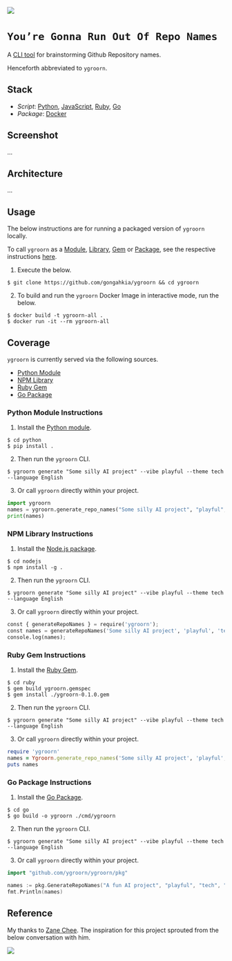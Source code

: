 [![](https://img.shields.io/badge/ygroorn_1.0.0-passing-green)](https://github.com/gongahkia/ygroorn/releases/tag/1.0.0)

# `You’re Gonna Run Out Of Repo Names`

A [CLI tool]() for brainstorming Github Repository names.

Henceforth abbreviated to `ygroorn`.

## Stack

* *Script*: [Python](https://www.python.org/), [JavaScript](https://developer.mozilla.org/en-US/docs/Web/JavaScript), [Ruby](https://www.ruby-lang.org/en/), [Go](https://go.dev/)
* *Package*: [Docker]()

## Screenshot

...

## Architecture

...

## Usage

The below instructions are for running a packaged version of `ygroorn` locally.

To call `ygroorn` as a [Module](#python-module-instructions), [Library](#npm-library-instructions), [Gem](#ruby-gem-instructions) or [Package](#go-package-instructions), see the respective instructions [here](#coverage).

1. Execute the below.

```console
$ git clone https://github.com/gongahkia/ygroorn && cd ygroorn
```

2. To build and run the `ygroorn` Docker Image in interactive mode, run the below.

```console
$ docker build -t ygroorn-all .
$ docker run -it --rm ygroorn-all
```

## Coverage

`ygroorn` is currently served via the following sources.

* [Python Module](https://docs.python.org/3/tutorial/modules.html)
* [NPM Library](https://www.npmjs.com/)
* [Ruby Gem](https://rubygems.org/)
* [Go Package](https://pkg.go.dev/)

### Python Module Instructions

1. Install the [Python module](./python/).

```console
$ cd python
$ pip install .
```

2. Then run the `ygroorn` CLI.

```console
$ ygroorn generate "Some silly AI project" --vibe playful --theme tech --language English
```

3. Or call `ygroorn` directly within your project.

```py
import ygroorn
names = ygroorn.generate_repo_names("Some silly AI project", "playful", "tech", "English", 5)
print(names)
```

### NPM Library Instructions

1. Install the [Node.js package](./nodejs/).

```console
$ cd nodejs
$ npm install -g .
```

2. Then run the `ygroorn` CLI.

```console
$ ygroorn generate "Some silly AI project" --vibe playful --theme tech --language English
```

3. Or call `ygroorn` directly within your project.

```py
const { generateRepoNames } = require('ygroorn');
const names = generateRepoNames('Some silly AI project', 'playful', 'tech', 'English', 5);
console.log(names);
```

### Ruby Gem Instructions

1. Install the [Ruby Gem](./ruby/).

```console
$ cd ruby
$ gem build ygroorn.gemspec
$ gem install ./ygroorn-0.1.0.gem 
```

2. Then run the `ygroorn` CLI.

```console
$ ygroorn generate "Some silly AI project" --vibe playful --theme tech --language English
```

3. Or call `ygroorn` directly within your project.

```rb
require 'ygroorn'
names = Ygroorn.generate_repo_names('Some silly AI project', 'playful', 'tech', 'English', 5)
puts names
```

### Go Package Instructions

1. Install the [Go Package](./go/).

```console
$ cd go
$ go build -o ygroorn ./cmd/ygroorn
```

2. Then run the `ygroorn` CLI.

```console
$ ygroorn generate "Some silly AI project" --vibe playful --theme tech --language English
```

3. Or call `ygroorn` directly within your project.

```go
import "github.com/ygroorn/ygroorn/pkg"

names := pkg.GenerateRepoNames("A fun AI project", "playful", "tech", "English", 5)
fmt.Println(names)
```

## Reference

My thanks to [Zane Chee](https://github.com/injaneity). The inspiration for this project sprouted from the below conversation with him.

![](./asset/reference/zane.png)